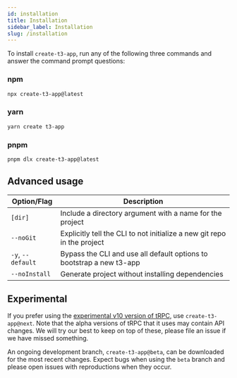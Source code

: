 ```yaml
---
id: installation
title: Installation
sidebar_label: Installation
slug: /installation
---
```


To install `create-t3-app`, run any of the following three commands and answer the command prompt questions:

### npm

```bash
npx create-t3-app@latest
```

### yarn

```bash
yarn create t3-app
```

### pnpm

```bash
pnpm dlx create-t3-app@latest
```

## Advanced usage

| Option/Flag       | Description                                                             |
| ----------------- | ----------------------------------------------------------------------- |
| `[dir]`           | Include a directory argument with a name for the project                |
| `--noGit`         | Explicitly tell the CLI to not initialize a new git repo in the project |
| `-y`, `--default` | Bypass the CLI and use all default options to bootstrap a new t3-app    |
| `--noInstall`     | Generate project without installing dependencies                        |

## Experimental

If you prefer using the [experimental v10 version of tRPC](https://alpha.trpc.io/), use `create-t3-app@next`. Note that the alpha versions of tRPC that it uses may contain API changes. We will try our best to keep on top of these, please file an issue if we have missed something.

An ongoing development branch, `create-t3-app@beta`, can be downloaded for the most recent changes. Expect bugs when using the `beta` branch and please open issues with reproductions when they occur.
